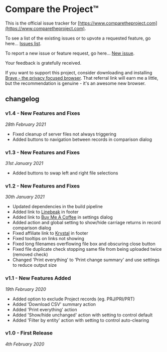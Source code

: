 # Compare the Project™
This is the official issue tracker for [https://www.comparetheproject.com](https://www.comparetheproject.com).

To see a list of the existing issues or to upvote a requested feature, go here... [Issues list](https://github.com/riklewis/comparetheproject/issues).

To report a new issue or feature request, go here... [New issue](https://github.com/riklewis/comparetheproject/issues/new).

Your feedback is gratefully received.

If you want to support this project, consider downloading and installing [Brave - the privacy focused browser](https://brave.com/com089). That referral link will earn me a little, but the recommendation is genuine - it's an awesome new browser.

## changelog

### v1.4 - New Features and Fixes
_28th February 2021_
* Fixed cleanup of server files not always triggering
* Added buttons to navigation between records in comparison dialog

### v1.3 - New Features and Fixes
_31st January 2021_
* Added buttons to swap left and right file selections

### v1.2 - New Features and Fixes
_30th January 2021_
* Updated dependencies in the build pipeline
* Added link to [Linebeak](https://linebeak.com) in footer
* Added link to [Buy Me A Coffee](https://www.buymeacoffee.com/riklewis) in settings dialog
* Added action and global setting to show/hide carriage returns in record comparison dialog
* Fixed affiliate link to [Krystal](https://www.comparetheproject.com/krystal/) in footer
* Fixed tooltips on links not showing
* Fixed long filenames overflowing file box and obscuring close button
* Fixed file duplicate check stopping same file from being uploaded twice (removed check)
* Changed 'Print everything' to 'Print change summary' and use settings to reduce output size

### v1.1 - New Features Added
_19th February 2020_
* Added option to exclude Project records (eg. PRJ/PRI/PRT)
* Added 'Download CSV' summary action
* Added 'Print everything' action
* Added 'Show/hide unchanged' action with setting to control default
* Added 'Filter by entity' action with setting to control auto-clearing

### v1.0 - First Release
_4th February 2020_
